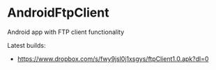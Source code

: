 # AndroidFtpClient
Android app with FTP client functionality

Latest builds:
* https://www.dropbox.com/s/fwy9jsl0j1xsgys/ftpClient1.0.apk?dl=0
